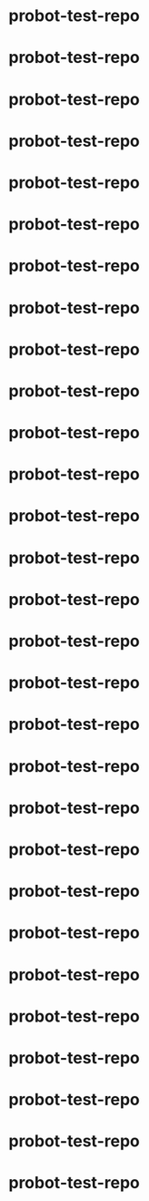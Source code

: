 # probot-test-repo
# probot-test-repo
# probot-test-repo
# probot-test-repo
# probot-test-repo
# probot-test-repo
# probot-test-repo
# probot-test-repo
# probot-test-repo
# probot-test-repo
# probot-test-repo
# probot-test-repo
# probot-test-repo
# probot-test-repo
# probot-test-repo
# probot-test-repo
# probot-test-repo
# probot-test-repo
# probot-test-repo
# probot-test-repo
# probot-test-repo
# probot-test-repo
# probot-test-repo
# probot-test-repo
# probot-test-repo
# probot-test-repo
# probot-test-repo
# probot-test-repo
# probot-test-repo
